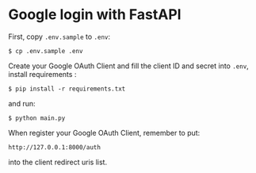 # Google login with FastAPI

First, copy `.env.sample` to `.env`:

    $ cp .env.sample .env

Create your Google OAuth Client and fill the client ID and secret
into `.env`, install requirements :
    
    $ pip install -r requirements.txt

and run:
    
    $ python main.py

When register your Google OAuth Client, remember to put:

    http://127.0.0.1:8000/auth

into the client redirect uris list.
